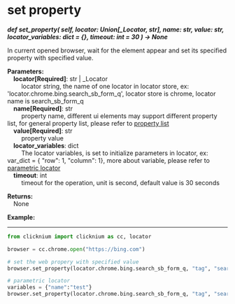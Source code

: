 # set property

***def set_property(
        self,
        locator: Union[_Locator, str],
        name: str,
        value: str,
        locator_variables: dict = {},
        timeout: int = 30
    ) -> None***  

In current opened browser, wait for the element appear and set its specified property with specified value. 

**Parameters:**  
    &emsp;**locator[Required]**: str | _Locator   
        &emsp;&emsp; locator string, the name of one locator in locator store, ex: 'locator.chrome.bing.search_sb_form_q', locator store is chrome, locator name is search_sb_form_q  
    &emsp;**name[Required]**: str  
        &emsp;&emsp; property name, different ui elements may support different property list, for general property list, please refer to [property list](/doc/property.md)  
    &emsp;**value[Required]**: str  
        &emsp;&emsp; property value  
    &emsp;**locator_variables**: dict  
        &emsp;&emsp; The locator variables, is set to initialize parameters in locator, ex: var_dict = { "row": 1,  "column": 1}, more about variable, please refer to [parametric locator](./doc/parametric_locator.md)  
    &emsp;**timeout**: int  
        &emsp;&emsp; timeout for the operation, unit is second, default value is 30 seconds 

**Returns:**  
    &emsp;None

**Example:**
***
```python
from clicknium import clicknium as cc, locator

browser = cc.chrome.open("https://bing.com")

# set the web propery with specified value
browser.set_property(locator.chrome.bing.search_sb_form_q, "tag", "search_tag")

# parametric locator
variables = {"name":"test"}
browser.set_property(locator.chrome.bing.search_sb_form_q, "tag", "search_tag", variables)

```